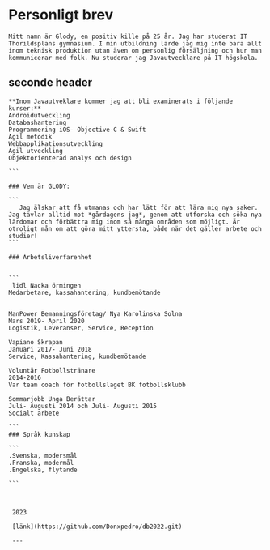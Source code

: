 # Personligt brev

  
  ```
Mitt namn är Glody, en positiv kille på 25 år. Jag har studerat IT Thorildsplans gymnasium. I min utbildning lärde jag mig inte bara allt inom teknisk produktion utan även om personlig försäljning och hur man kommunicerar med folk. Nu studerar jag Javautvecklare på IT högskola.

  ```
## seconde header

  ````
  **Inom Javautveklare kommer jag att bli examinerats i följande kurser:**
Androidutveckling
Databashantering
Programmering iOS- Objective-C & Swift
Agil metodik
Webbapplikationsutveckling
Agil utveckling
Objektorienterad analys och design
  
  ```

### Vem är GLODY:

  ```
     Jag älskar att få utmanas och har lätt för att lära mig nya saker. Jag tävlar alltid mot *gårdagens jag*, genom att utforska och söka nya lärdomar och förbättra mig inom så många områden som möjligt. Är otroligt mån om att göra mitt yttersta, både när det gäller arbete och studier!  
  ```

### Arbetsliverfarenhet


  ```
   lidl Nacka örmingen 
Medarbetare, kassahantering, kundbemötande


ManPower Bemanningsföretag/ Nya Karolinska Solna
Mars 2019- April 2020
Logistik, Leveranser, Service, Reception

Vapiano Skrapan
Januari 2017- Juni 2018
Service, Kassahantering, kundbemötande

Voluntär Fotbollstränare
2014-2016
Var team coach för fotbollslaget BK fotbollsklubb

Sommarjobb Unga Berättar
Juli- Augusti 2014 och Juli- Augusti 2015
Socialt arbete

  ```
### Språk kunskap

```
 .Svenska, modersmål
 .Franska, modermål
 .Engelska, flytande

```



   2023

   [länk](https://github.com/Donxpedro/db2022.git)

   ---
